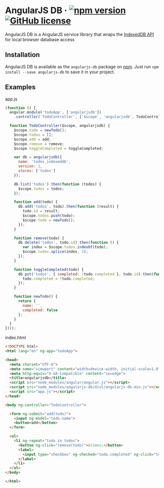 # AngularJS DB &middot; [![npm version](https://badge.fury.io/js/angularjs-db.svg)](https://www.npmjs.com/package/angularjs-db) [![GitHub license](https://img.shields.io/badge/license-MIT-green.svg)](https://github.com/RobHawk90/angularjs-db/blob/master/LICENSE)

AngularJS DB is a AngularJS service library that wraps the [IndexedDB API](https://developer.mozilla.org/en-US/docs/Web/API/IndexedDB_API) for local browser database access

## Installation

AngularJS DB is available as the `angularjs-db` package on [npm](https://www.npmjs.com/). Just run `npm install --save angularjs-db` to save it in your project.

## Examples
app.js
```js
(function () {
  angular.module('todoApp', ['angularjsdb'])
    .controller('TodoController', ['$scope', 'angularjsdb', TodoController]);

  function TodoController($scope, angularjsdb) {
    $scope.todo = newTodo();
    $scope.todos = [];
    $scope.add = add;
    $scope.remove = remove;
    $scope.toggleCompleted = toggleCompleted;

    var db = angularjsdb({
      name: 'todos_indexeddb',
      version: 1,
      stores: ['todos']
    });

    db.list('todos').then(function (todos) {
      $scope.todos = todos;
    });

    function add(todo) {
      db.add('todos', todo).then(function (result) {
        todo.id = result;
        $scope.todos.push(todo);
        $scope.todo = newTodo();
      });
    }

    function remove(todo) {
      db.delete('todos', todo.id).then(function () {
        var index = $scope.todos.indexOf(todo);
        $scope.todos.splice(index, 1);
      });
    }

    function toggleCompleted(todo) {
      db.put('todos', { completed: !todo.completed }, todo.id).then(function () {
        todo.completed = !todo.completed;
      });
    }

    function newTodo() {
      return {
        name: '',
        completed: false
      };
    }
  }
})();
```

index.html
```html
<!DOCTYPE html>
<html lang="en" ng-app="todoApp">

<head>
  <meta charset="UTF-8">
  <meta name="viewport" content="width=device-width, initial-scale=1.0">
  <meta http-equiv="X-UA-Compatible" content="ie=edge">
  <title>angularjsdb</title>
  <script src="node_modules/angular/angular.js"></script>
  <script src="node_modules/angularjs-db/dist/angularjs-db.min.js"></script>
  <script src="app.js"></script>
</head>

<body ng-controller="TodoController">

  <form ng-submit="add(todo)">
    <input ng-model="todo.name">
    <button>add</button>
  </form>

  <ul>
    <li ng-repeat="todo in todos">
      <button ng-click="remove(todo)">&times;</button>
      <label>
        <input type="checkbox" ng-checked="todo.completed" ng-click="toggleCompleted(todo)"> {{todo.name}}
      </label>
    </li>
  </ul>
</body>

</html>
```
